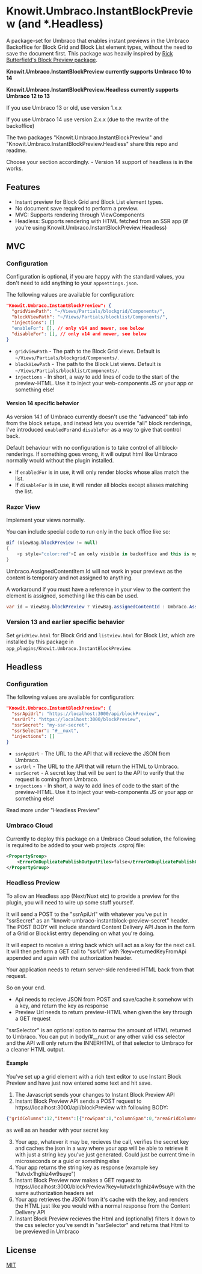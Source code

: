 
# Knowit.Umbraco.InstantBlockPreview (and *.Headless)

A package-set for Umbraco that enables instant previews in the Umbraco Backoffice for Block Grid and Block List element types, 
without the need to save the document first. This package was heavily inspired by [Rick Butterfield's Block Preview package](https://github.com/rickbutterfield/Umbraco.Community.BlockPreview).

**Knowit.Umbraco.InstantBlockPreview currently supports Umbraco 10 to 14**

**Knowit.Umbraco.InstantBlockPreview.Headless currently supports Umbraco 12 to 13**

If you use Umbraco 13 or old, use version 1.x.x

If you use Umbraco 14 use version 2.x.x (due to the rewrite of the backoffice)

The two packages "Knowit.Umbraco.InstantBlockPreview" and "Knowit.Umbraco.InstantBlockPreview.Headless" share this repo and readme. 

Choose your section accordingly. - Version 14 support of headless is in the works.

## Features
- Instant preview for Block Grid and Block List element types.
- No document save required to perform a preview.
- MVC: Supports rendering through ViewComponents
- Headless: Supports rendering with HTML fetched from an SSR app (if you're using Knowit.Umbraco.InstantBlockPreview.Headless)


## MVC
### Configuration

Configuration is optional, if you are happy with the standard values, you don't need to add anything to your `appsettings.json`. 

The following values are available for configuration:

```json
"Knowit.Umbraco.InstantBlockPreview": {
  "gridViewPath": "~/Views/Partials/blockgrid/Components/",
  "blockViewPath": "~/Views/Partials/blocklist/Components/",
  "injections": []
  "enableFor": [], // only v14 and newer, see below
  "disableFor": [], // only v14 and newer, see below
}
```

- `gridviewPath` - The path to the Block Grid views. Default is `~/Views/Partials/blockgrid/Components/`.
- `blockViewPath` - The path to the Block List views. Default is `~/Views/Partials/blocklist/Components/`.
- `injections` - In short, a way to add lines of code to the start of the preview-HTML. Use it to inject your web-components JS or your app or something else!

#### Version 14 specific behavior
As version 14.1 of Umbraco currently doesn't use the "advanced" tab info from the block setups, and instead lets you override "all" block renderings, I've introduced `enabledFor`and `disableFor` as a way to give that control back. 

Default behaviour with no configuration is to take control of all block-renderings. If something goes wrong, it will output html like Umbraco normally would without the plugin installed.

- If `enabledFor` is in use, it will only render blocks whose alias match the list.
- If `disableFor` is in use, it will render all blocks except aliases matching the list.

### Razor View
Implement your views normally. 

You can include special code to run only in the back office like so:
```csharp
@if (ViewBag.blockPreview != null)
{
    <p style="color:red">I am only visible in backoffice and this is my id @ViewBag.assignedContentId</p>
}
```

Umbraco.AssignedContentItem.Id will not work in your previews as the content is temporary and not assigned to anything.

A workaround if you must have a reference in your view to the content the element is assigned, something like this can be used.

```csharp
var id = ViewBag.blockPreview ? ViewBag.assignedContentId : Umbraco.AssignedContentItem.Id;
```

### Version 13 and earlier specific behavior
Set `gridView.html` for Block Grid and `listview.html` for Block List, which are installed by this package in `app_plugins/Knowit.Umbraco.InstantBlockPreview`. 



## Headless
### Configuration

The following values are available for configuration:

```json
"Knowit.Umbraco.InstantBlockPreview": {
  "ssrApiUrl": "https://localhost:3000/api/blockPreview",
  "ssrUrl": "https://localhost:3000/blockPreview",
  "ssrSecret": "my-ssr-secret",
  "ssrSelector": "#__nuxt",
  "injections": []
}
```

- `ssrApiUrl` - The URL to the API that will recieve the JSON from Umbraco.
- `ssrUrl` - The URL to the API that will return the HTML to Umbraco.
- `ssrSecret` - A secret key that will be sent to the API to verify that the request is coming from Umbraco.
- `injections` - In short, a way to add lines of code to the start of the preview-HTML. Use it to inject your web-components JS or your app or something else!

Read more under "Headless Preview"

### Umbraco Cloud
Currently to deploy this package on a Umbraco Cloud solution, the following is required to be added to your web projects .csproj file:

```xml
<PropertyGroup>
    <ErrorOnDuplicatePublishOutputFiles>false</ErrorOnDuplicatePublishOutputFiles>
</PropertyGroup>
```


### Headless Preview

To allow an Headless app (Next/Nuxt etc) to provide a preview for the plugin, you will need to wire up some stuff yourself.

It will send a POST to the "ssrApiUrl" with whatever you've put in "ssrSecret" as an "knowit-umbraco-instantblock-preview-secret" header. The POST BODY will include standard Content Delivery API Json in the form of a Grid or Blocklist entry depending on what you're doing.

It will expect to receive a string back which will act as a key for the next call. It will then perform a GET call to "ssrUrl" with ?key=returnedKeyFromApi appended and again with the authorization header.

Your application needs to return server-side rendered HTML back from that request.

So on your end.

- Api needs to recieve JSON from POST and save/cache it somehow with a key, and return the key as response
- Preview Url needs to return preview-HTML when given the key through a GET request

"ssrSelector" is an optional option to narrow the amount of HTML returned to Umbraco. You can put in body/#__nuxt or any other valid css selector and the API will only return the INNERHTML of that selector to Umbraco for a cleaner HTML output.

#### Example

You've set up a grid element with a rich text editor to use Instant Block Preview and have just now entered some text and hit save.

1) The Javascript sends your changes to Instant Block Preview API 
2) Instant Block Preview API sends a POST request to https://localhost:3000/api/blockPreview with following BODY: 
```json
{"gridColumns":12,"items":[{"rowSpan":0,"columnSpan":0,"areaGridColumns":12,"areas":[],"content":{"id":"554991cb-dfa4-43fd-85ba-9c9b0213438e","contentType":"text","properties":{"richText":{"markup":"<p>Test 123</p>","blocks":[]}}},"settings":null}]}
```
as well as an header with your secret key

3) Your app, whatever it may be, recieves the call, verifies the secret key and caches the json in a way where your app will be able to retrieve it with just a string key you've just generated. Could just be current time in microseconds or a guid or something else
4) Your app returns the string key as response (example key "lutvdx1hghiz4w9suye")
5) Instant Block Preview now makes a GET request to https://localhost:3000/blockPreview?key=lutvdx1hghiz4w9suye with the same authorization headers set
6) Your app retrieves the JSON from it's cache with the key, and renders the HTML just like you would with a normal response from the Content Delivery API
7) Instant Block Preview recieves the Html and (optionally) filters it down to the css selector you've sendt in "ssrSelector" and returns that Html to be previewed in Umbraco

## License
[MIT](LICENSE)

